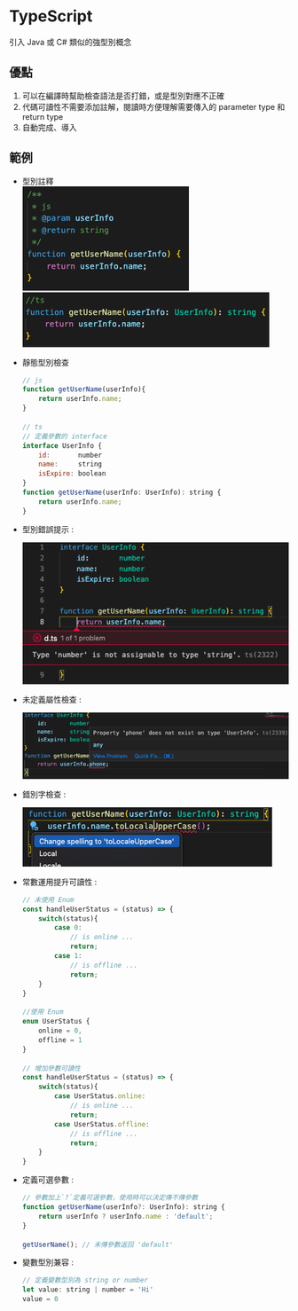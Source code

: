 # TypeScript
引入 Java 或 C# 類似的強型別概念

## 優點
1. 可以在編譯時幫助檢查語法是否打錯，或是型別對應不正確
2. 代碼可讀性不需要添加註解，閱讀時方便理解需要傳入的 parameter type 和 return type
3. 自動完成、導入

## 範例
* 型別註釋  
![js型別註釋](img/js型別註釋.png)  
![ts型別註釋](img/ts型別註釋.png)

* 靜態型別檢查  

    ```js
    // js
    function getUserName(userInfo){
        return userInfo.name;
    }
    
    // ts
    // 定義參數的 interface
    interface UserInfo {
        id:       number
        name:     string
        isExpire: boolean
    }
    function getUserName(userInfo: UserInfo): string {
        return userInfo.name;
    }
    ```
* 型別錯誤提示 :

    ![ts型別檢查](img/ts型別檢查.png)  

* 未定義屬性檢查 :  

    ![未定義屬性拋錯](img/未定義屬性拋錯.png)  

* 錯別字檢查 :  

    ![錯別字](img/錯別字.png)  


* 常數運用提升可讀性 :  
    
    ```js    
    // 未使用 Enum
    const handleUserStatus = (status) => {
        switch(status){
            case 0:
                // is online ...
                return;
            case 1:
                // is offline ...
                return;
        }
    }

    //使用 Enum 
    enum UserStatus {
        online = 0,
        offline = 1
    }

    // 增加參數可讀性
    const handleUserStatus = (status) => {
        switch(status){
            case UserStatus.online:
                // is online ...
                return;
            case UserStatus.offline:
                // is offline ...
                return;
        }
    }
    ```

* 定義可選參數 :

    ```js
    // 參數加上`?`定義可選參數，使用時可以決定傳不傳參數 
    function getUserName(userInfo?: UserInfo): string {
        return userInfo ? userInfo.name : 'default';
    }

    getUserName(); // 未傳參數返回 'default'
    ```

* 變數型別兼容 :

    ```js
    // 定義變數型別為 string or number
    let value: string | number = 'Hi'
    value = 0
    ```